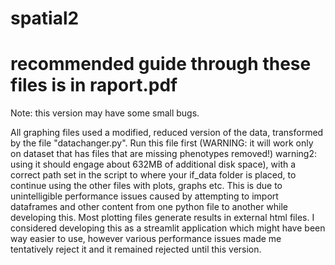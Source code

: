 # spatial2

# recommended guide through these files is in raport.pdf

Note: this version may have some small bugs.

All graphing files used a modified, reduced version of the data, transformed by the file "datachanger.py". Run this file first (WARNING: it will work only on dataset that has files that are missing phenotypes removed!) warning2: using it should engage about 632MB of additional disk space), with a correct path set in the script to where your if_data folder is placed, to continue using the other files with plots, graphs etc. This is due to unintelligible performance issues caused by attempting to import dataframes and other content from one python file to another while developing this. Most plotting files generate results in external html files. I considered developing this as a streamlit application which might have been way easier to use, however various performance issues made me tentatively reject it and it remained rejected until this version.
